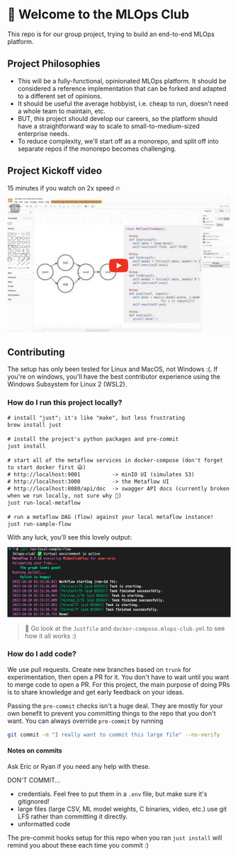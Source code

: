 # 📣 Welcome to the MLOps Club

This repo is for our group project, trying to build an end-to-end MLOps platform.

## Project Philosophies

- This will be a fully-functional, opinionated MLOps platform.
  It should be considered a reference implementation that can be forked and adapted to a different set of opinions.
- It should be useful the average hobbyist, i.e. cheap to run, doesn't need a whole team to maintain, etc.
- BUT, this project should develop our careers, so the platform should have a straightforward way 
  to scale to small-to-medium-sized enterprise needs.
- To reduce complexity, we'll start off as a monorepo, and split off into separate repos if the monorepo becomes challenging.

## Project Kickoff video

15 minutes if you watch on 2x speed 🔥

<a href="https://youtu.be/8SLbvfX2cZY" target="_"><img src="./docs/kickoff-video-thumbnail.png" /></a>


## Contributing

The setup has only been tested for Linux and MacOS, not Windows :(.
If you're on windows, you'll have the best contributor experience using the Windows Subsystem for Linux 2 (WSL2).

### How do I run this project locally?

```
# install "just"; it's like "make", but less frustrating
brew install just

# install the project's python packages and pre-commit
just install

# start all of the metaflow services in docker-compose (don't forget to start docker first 😃)
# http://localhost:9001          -> minIO UI (simulates S3)
# http://localhost:3000          -> the Metaflow UI
# http://localhost:8080/api/doc  -> swagger API docs (currently broken when we run locally, not sure why 🤔)
just run-local-metaflow

# run a metaflow DAG (flow) against your local metaflow instance!
just run-sample-flow
```

With any luck, you'll see this lovely output:

![Metaflow successful flow run output](./docs/successful-flow-run.png)

> 📌 Go look at the `Justfile` and `docker-compose.mlops-club.yml` to see how it all works :)

### How do I add code?

We use pull requests. Create new branches based on `trunk` for experimentation, then open a PR for it.
You don't have to wait until you want to merge code to open a PR. For this project, the main purpose of doing PRs
is to share knowledge and get early feedback on your ideas.

Passing the `pre-commit` checks isn't a huge deal. They are mostly for your own benefit to prevent you
committing things to the repo that you don't want. You can always override `pre-commit` by running

```bash
git commit -m "I really want to commit this large file" --no-verify
```

#### Notes on commits

Ask Eric or Ryan if you need any help with these.

DON'T COMMIT...

- credentials. Feel free to put them in a `.env` file, but make sure it's gitignored!
- large files (large CSV, ML model weights, C binaries, video, etc.)
  use git LFS rather than committing it directly.
- unformatted code

The pre-commit hooks setup for this repo when you ran `just install` will remind you
about these each time you commit :)
